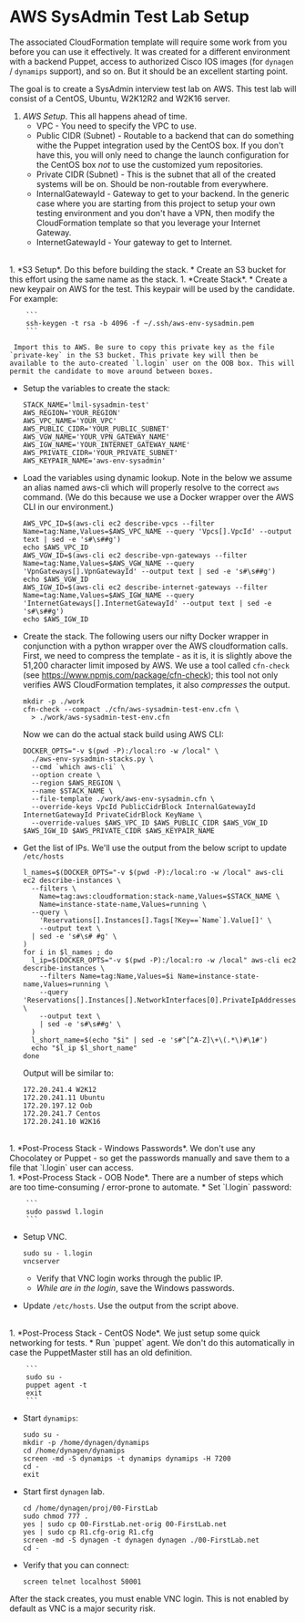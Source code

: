 # AWS SysAdmin Test Lab Setup

The associated CloudFormation template will require some work from you before you can use it effectively. It was created for a different environment with a backend Puppet, access to authorized Cisco IOS images (for `dynagen` / `dynamips` support), and so on. But it should be an excellent starting point.

The goal is to create a SysAdmin interview test lab on AWS. This test lab will consist of a CentOS, Ubuntu, W2K12R2 and W2K16 server.

1. *AWS Setup*. This all happens ahead of time.
   * VPC - You need to specify the VPC to use.
   * Public CIDR (Subnet) - Routable to a backend that can do something withe the Puppet integration used by the CentOS box. If you don't have this, you will only need to change the launch configuration for the CentOS box *not* to use the customized yum repositories.
   * Private CIDR (Subnet) - This is the subnet that all of the created systems will be on. Should be non-routable from everywhere.
   * InternalGatewayId - Gateway to get to your backend. In the generic case where you are starting from this project to setup your own testing environment and you don't have a VPN, then modify the CloudFormation template so that you leverage your Internet Gateway.
   * InternetGatewayId - Your gateway to get to Internet.
<br />
1. *S3 Setup*. Do this before building the stack.
   * Create an S3 bucket for this effort using the same name as the stack.
1. *Create Stack*.
   * Create a new keypair on AWS for the test. This keypair will be used by the candidate. For example:

        ```
        ssh-keygen -t rsa -b 4096 -f ~/.ssh/aws-env-sysadmin.pem
        ```

     Import this to AWS. Be sure to copy this private key as the file `private-key` in the S3 bucket. This private key will then be available to the auto-created `l.login` user on the OOB box. This will permit the candidate to move around between boxes.
   * Setup the variables to create the stack:

        ```
        STACK_NAME='lmil-sysadmin-test'
        AWS_REGION='YOUR_REGION'
        AWS_VPC_NAME='YOUR_VPC'
        AWS_PUBLIC_CIDR='YOUR_PUBLIC_SUBNET'
        AWS_VGW_NAME='YOUR_VPN_GATEWAY_NAME'
        AWS_IGW_NAME='YOUR_INTERNET_GATEWAY_NAME'
        AWS_PRIVATE_CIDR='YOUR_PRIVATE_SUBNET'
        AWS_KEYPAIR_NAME='aws-env-sysadmin'
        ```
   * Load the variables using dynamic lookup. Note in the below we assume an alias named aws-cli which will properly resolve to the correct `aws` command. (We do this because we use a Docker wrapper over the AWS CLI in our environment.)

        ```
        AWS_VPC_ID=$(aws-cli ec2 describe-vpcs --filter Name=tag:Name,Values=$AWS_VPC_NAME --query 'Vpcs[].VpcId' --output text | sed -e 's#\s##g')
        echo $AWS_VPC_ID
        AWS_VGW_ID=$(aws-cli ec2 describe-vpn-gateways --filter Name=tag:Name,Values=$AWS_VGW_NAME --query 'VpnGateways[].VpnGatewayId' --output text | sed -e 's#\s##g')
        echo $AWS_VGW_ID
        AWS_IGW_ID=$(aws-cli ec2 describe-internet-gateways --filter Name=tag:Name,Values=$AWS_IGW_NAME --query 'InternetGateways[].InternetGatewayId' --output text | sed -e 's#\s##g')
        echo $AWS_IGW_ID
        ```
   * Create the stack. The following users our nifty Docker wrapper in conjunction with a python wrapper over the AWS cloudformation calls.
     First, we need to compress the template - as it is, it is slightly above the 51,200 character limit imposed by AWS. We use a tool called `cfn-check` (see https://www.npmjs.com/package/cfn-check); this tool not only verifies AWS CloudFormation templates, it also *compresses* the output.

        ```
        mkdir -p ./work
        cfn-check --compact ./cfn/aws-sysadmin-test-env.cfn \
          > ./work/aws-sysadmin-test-env.cfn
        ```
        Now we can do the actual stack build using AWS CLI:

        ```
        DOCKER_OPTS="-v $(pwd -P):/local:ro -w /local" \
          ./aws-env-sysadmin-stacks.py \
          --cmd `which aws-cli` \
          --option create \
          --region $AWS_REGION \
          --name $STACK_NAME \
          --file-template ./work/aws-env-sysadmin.cfn \
          --override-keys VpcId PublicCidrBlock InternalGatewayId InternetGatewayId PrivateCidrBlock KeyName \
          --override-values $AWS_VPC_ID $AWS_PUBLIC_CIDR $AWS_VGW_ID $AWS_IGW_ID $AWS_PRIVATE_CIDR $AWS_KEYPAIR_NAME
        ```
   * Get the list of IPs. We'll use the output from the below script to update `/etc/hosts`

        ```
        l_names=$(DOCKER_OPTS="-v $(pwd -P):/local:ro -w /local" aws-cli ec2 describe-instances \
          --filters \
            Name=tag:aws:cloudformation:stack-name,Values=$STACK_NAME \
            Name=instance-state-name,Values=running \
          --query \
            'Reservations[].Instances[].Tags[?Key==`Name`].Value[]' \
            --output text \
          | sed -e 's#\s# #g' \
        )
        for i in $l_names ; do
          l_ip=$(DOCKER_OPTS="-v $(pwd -P):/local:ro -w /local" aws-cli ec2 describe-instances \
            --filters Name=tag:Name,Values=$i Name=instance-state-name,Values=running \
            --query 'Reservations[].Instances[].NetworkInterfaces[0].PrivateIpAddresses[0].PrivateIpAddress' \
            --output text \
            | sed -e 's#\s##g' \
          )
          l_short_name=$(echo "$i" | sed -e 's#^[^A-Z]\+\(.*\)#\1#')
          echo "$l_ip $l_short_name"
        done
        ```
        Output will be similar to:

        ```
        172.20.241.4 W2K12
        172.20.241.11 Ubuntu
        172.20.197.12 Oob
        172.20.241.7 Centos
        172.20.241.10 W2K16
        ```
<br />
1. *Post-Process Stack - Windows Passwords*. We don't use any Chocolatey or Puppet - so get the passwords manually and save them to a file that `l.login` user can access.
<br />
1. *Post-Process Stack - OOB Node*. There are a number of steps which are too time-consuming / error-prone to automate.
   * Set `l.login` password:

        ```
        sudo passwd l.login
        ```
   * Setup VNC.

        ```
        sudo su - l.login
        vncserver
        ```
     * Verify that VNC login works through the public IP.
     * *While are in the login*, save the Windows passwords.
   * Update `/etc/hosts`. Use the output from the script above.
<br />
1. *Post-Process Stack - CentOS Node*. We just setup some quick networking for tests.
   * Run `puppet` agent. We don't do this automatically in case the PuppetMaster still has an old definition.

        ```
        sudo su -
        puppet agent -t
        exit
        ```
   * Start `dynamips`:

        ```
        sudo su -
        mkdir -p /home/dynagen/dynamips
        cd /home/dynagen/dynamips
        screen -md -S dynamips -t dynamips dynamips -H 7200
        cd -
        exit
        ```
   * Start first `dynagen` lab.

        ```
        cd /home/dynagen/proj/00-FirstLab
        sudo chmod 777 .
        yes | sudo cp 00-FirstLab.net-orig 00-FirstLab.net
        yes | sudo cp R1.cfg-orig R1.cfg
        screen -md -S dynagen -t dynagen dynagen ./00-FirstLab.net
        cd -
        ```
   * Verify that you can connect:

        ```
        screen telnet localhost 50001
        ```

After the stack creates, you must enable VNC login. This is not enabled by default as VNC is a major security risk.

